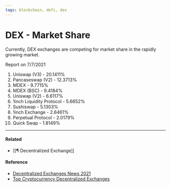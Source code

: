 ```yaml
---
tags: blockchain, defi, dex
---
```


# DEX - Market Share

Currently, DEX exchanges are competing for market share in the rapidly growing market.

Report on 7/7/2021
1. Uniswap (V3)  - 20.1411%
2. Pancaseswap (V2) - 12.3713%
3. MDEX - 9.7715%
4. MDEX (BSC) - 9.4184%
5. Uniswap (V2) - 6.6117%
6. 1inch Liquidity Protocol - 5.6652% 
7. Sushiswap - 5.1303%
8. 1inch Exchange - 2.6461%
9. Perpetual Protocol - 2.0179%
10. Quick Swap - 1.8149%


---

#### Related

- [[¶ Decentralized Exchange]]

#### Reference

- [Decentralized Exchanges News 2021]((https://defirate.com/dex/))
- [Top Cryptocurrency Decentralized Exchanges](https://coinmarketcap.com/rankings/exchanges/dex/)